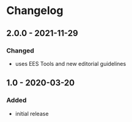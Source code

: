 # Changelog

## 2.0.0 - 2021-11-29

### Changed

- uses EES Tools and new editorial guidelines


## 1.0 - 2020-03-20

### Added

- initial release
